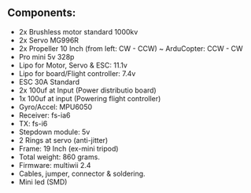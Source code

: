 
<h2>Components:</h2>
<ul>
  <li>2x Brushless motor standard 1000kv</li>
  <li>2x Servo MG996R</li>
  <li>2x Propeller 10 Inch (from left: CW - CCW) ~ ArduCopter: CCW - CW</li>
  <li>Pro mini 5v 328p</li>
  <li>Lipo for Motor, Servo & ESC: 11.1v</li>
  <li>Lipo for board/Flight controller: 7.4v</li>
  <li>ESC 30A Standard</li>
  <li>2x 100uf at Input (Power distributio board)</li>
  <li>1x 100uf at input (Powering flight controller)</li>
  <li>Gyro/Accel: MPU6050</li>
  <li>Receiver: fs-ia6</li>
  <li>TX: fs-i6</li>
  <li>Stepdown module: 5v</li>
  <li>2 Rings at servo (anti-jitter)</li>
  <li>Frame: 19 Inch (ex-mini tripod)</li>
  <li>Total weight: 860 grams.</li>
  <li>Firmware: multiwii 2.4</li>
  <li>Cables, jumper, connector & soldering.</li>
  <li>Mini led (SMD)</li>
</ul>
